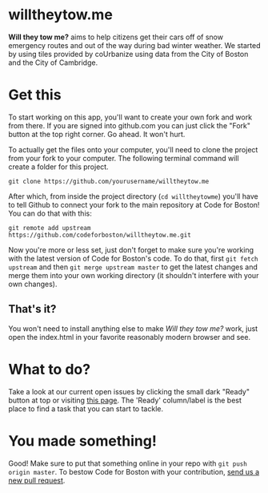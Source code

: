 willtheytow.me
==============

**Will they tow me?** aims to help citizens get their cars off of snow emergency routes and out of the way during bad winter weather. We started by using tiles provided by coUrbanize using data from the City of Boston and the City of Cambridge.

# Get this
To start working on this app, you'll want to create your own fork and work from there. If you are signed into github.com you can just click the "Fork" button at the top right corner. Go ahead. It won't hurt.

To actually get the files onto your computer, you'll need to clone the project from your fork to your computer. The following terminal command will create a folder for this project.

`git clone https://github.com/yourusername/willtheytow.me`

After which, from inside the project directory (`cd willtheytowme`) you'll have to tell Github to connect your fork to the main repository at Code for Boston! You can do that with this:

`git remote add upstream https://github.com/codeforboston/willtheytow.me.git`

Now you're more or less set, just don't forget to make sure you're working with the latest version of Code for Boston's code. To do that, first `git fetch upstream` and then `git merge upstream master` to get the latest changes and merge them into your own working directory (it shouldn't interfere with your own changes).

## That's it?

You won't need to install anything else to make *Will they tow me?* work, just open the index.html in your favorite reasonably modern browser and see.

# What to do?
Take a look at our current open issues by clicking the small dark "Ready" button at top or visiting [this page](https://waffle.io/codeforboston/willtheytow.me). The 'Ready' column/label is the best place to find a task that you can start to tackle.


# You made something!
Good! Make sure to put that something online in your repo with `git push origin master`. To bestow Code for Boston with your contribution, [send us a new pull request](https://github.com/codeforboston/willtheytow.me/pulls).